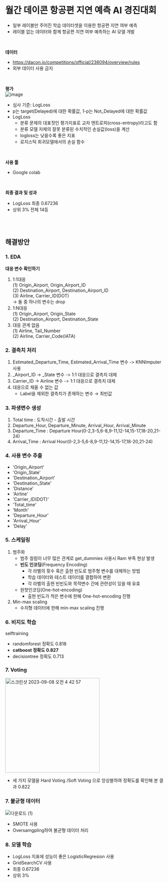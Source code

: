 # 월간 데이콘 항공편 지연 예측 AI 경진대회
- 일부 레이블만 주어진 학습 데이터셋을 이용한 항공편 지연 여부 예측
- 레이블 없는 데이터와 함께 항공편 지연 여부 예측하는 AI 모델 개발
<br>

**데이터** <br>
- https://dacon.io/competitions/official/236094/overview/rules
- 외부 데이터 사용 금지
<br>

**평가** <br>
![image](https://github.com/ssyeon2/Flight-Delay-Prediction/assets/105052724/f2283b00-adfd-438a-80f4-81e8ab6b0c10)
- 심사 기준: LogLoss
- p는 target(Delayed)에 대한 확률값, 1-p는 Not_Delayed에 대한 확률값
- LogLoss
  - 분류 문제의 대표젓인 평가지표로 교차 엔트로피(cross-entropy)라고도 함
  - 분류 모델 자체의 잘못 분류된 수치적인 손실값(loss)을 계산
  - logloss는 낮을수록 좋은 지표
  - 로지스틱 회귀모델에서의 손실 함수
<br>

**사용 툴**
- Google colab
<br>

**최종 결과 및 성과**
- LogLoss 최종 0.67236
- 상위 3% 전체 14등
<br>
<br>

## 해결방안
### 1. EDA <br>
**대응 변수 확인하기**
1) 1:1대응 <br>
   (1) Origin_Airport, Origin_Airport_ID <br>
   (2) Destination_Airport, Destination_Airport_ID <br>
   (3) Airline, Carrier_ID(DOT) <br>
   -> 둘 중 하나의 변수는 drop <br>
2) 1:N대응 <br>
   (1) Origin_Airport, Origin_State <br>
   (2) Destination_Airport, Destination_State <br>
3) 대응 관계 없음 <br>
   (1) Airline, Tail_Number <br>
   (2) Airline, Carrier_Code(IATA) <br>

### 2. 결측치 처리 <br>
1) Estimated_Departure_Time, Estimated_Arrival_Time 변수
   -> KNNImputer 사용
2) _Airport_ID → _State 변수
   -> 1:1 대응으로 결측치 대체
3) Carrier_ID → Airline 변수
   -> 1:1 대응으로 결측치 대체
4) 대응으로 채울 수 없는 값
   - Label을 제외한 결측치가 존재하는 변수 → 최빈값

### 3. 파생변수 생성
1) Total time : 도착시간 - 출발 시간
2) Departure_Hour, Departure_Minute, Arrival_Hour, Arrival_Minute
3) Departure_Time : Departure Hour(0-2,3-5,6-8,9-11,12-14,15-17,18-20,21-24)
4) Arrival_Time : Arrival Hour(0-2,3-5,6-8,9-11,12-14,15-17,18-20,21-24)

### 4. 사용 변수 추출
- 'Origin_Airport'
- 'Origin_State'
- 'Destination_Airport'
- 'Destination_State'
- 'Distance'
- 'Airline'
- 'Carrier_ID(DOT)'
- 'Total_time'
- 'Month'
- 'Departure_Hour'
- 'Arrival_Hour'
- 'Delay'
  
### 5. 스케일링
1. 범주화
   - 범주 컬럼이 너무 많은 관계로 get_dummies 사용시 Ram 부족 현상 발생
   - **빈도 인코딩**(Frequency Encoding)
       - 각 라벨의 횟수 혹은 출현 빈도로 범주형 변수를 대체하는 방법
       - 학습 데이터와 테스트 데이터를 결합하여 변환
       - 각 라벨의 출현 빈빈도와 목적변수 간에 관련성이 있을 때 유효
    - 원핫인코딩(One-hot-encoding)
        - 출현 빈도가 적은 변수에 한해 One-hot-encoding 진행
2. Min-max scaling
   - 수치형 데이터에 한해 min-max scaling 진행

### 6. 비지도 학습
selftraining <br>
   - randomforest 정확도 0.818<br>
   - **catboost 정확도 0.827**<br>
   - decisiontree 정확도 0.713<br>

### 7. Voting
<img width="300" alt="스크린샷 2023-09-08 오전 4 42 57" src="https://github.com/kwonkw/Flight_Delay_Prediction/assets/131172214/b259330a-4d84-48c1-b41a-317dbb74d9de">

  - 세 가지 모델을 Hard Voting /Soft Voting 으로 앙상블하여 정확도를 확인해 본 결과 0.822

### 7. 불균형 데이터 
![다운로드 (1)](https://github.com/ssyeon2/Flight-Delay-Prediction/assets/105052724/963fc5ef-6662-4df5-8b36-148d985ac57a)
- SMOTE 사용
- Oversamgpling하여 불균형 데이터 처리

### 8. 모델 학습
- LogLoss 지표에 성능이 좋은 LogisticRegresion 사용
- GridSearchCV 사용
- 최종 0.67236
- 상위 3%

